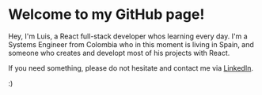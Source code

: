 # Welcome to my GitHub page!

Hey, I'm Luis, a React full-stack developer whos learning every day.
I'm a Systems Engineer from Colombia who in this moment is living in Spain, and someone who creates and developt most of his projects with React.

If you need something, please do not hesitate and contact me via [LinkedIn](linkedin.com/in/luisgomezortiz31/). 

:)
